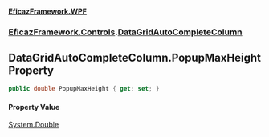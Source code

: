 #### [EficazFramework.WPF](EficazFrameworkWPF.md 'EficazFramework WPF')
### [EficazFramework.Controls](EficazFrameworkWPF.md#EficazFramework.Controls 'EficazFramework.Controls').[DataGridAutoCompleteColumn](EficazFramework.Controls/DataGridAutoCompleteColumn.md 'EficazFramework.Controls.DataGridAutoCompleteColumn')

## DataGridAutoCompleteColumn.PopupMaxHeight Property

```csharp
public double PopupMaxHeight { get; set; }
```

#### Property Value
[System.Double](https://docs.microsoft.com/en-us/dotnet/api/System.Double 'System.Double')